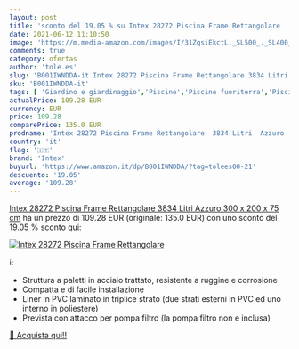 ```yaml
---
layout: post
title: 'sconto del 19.05 % su Intex 28272 Piscina Frame Rettangolare    '
date: 2021-06-12 11:10:50
image: 'https://m.media-amazon.com/images/I/31ZqsiEkctL._SL500_._SL400_.jpg'
comments: true
category: ofertas
author: 'tole.es'
slug: 'B001IWNDDA-it Intex 28272 Piscina Frame Rettangolare 3834 Litri Azzuro...'
sku: 'B001IWNDDA-it'
tags: [ 'Giardino e giardinaggio','Piscine','Piscine fuoriterra','Piscine, vasche idromassaggio e accessori','intex', ]
actualPrice: 109.28 EUR
currency: EUR
price: 109.28
comparePrice: 135.0 EUR
prodname: 'Intex 28272 Piscina Frame Rettangolare  3834 Litri  Azzuro  300 x 200 x 75 cm'
country: 'it'
flag: '🇮🇹'
brand: 'Intex'
buyurl: 'https://www.amazon.it/dp/B001IWNDDA/?tag=tolees00-21'
descuento: '19.05'
average: '109.28'
---
```


[Intex 28272 Piscina Frame Rettangolare  3834 Litri  Azzuro  300 x 200 x 75 cm](https://www.amazon.it/dp/B001IWNDDA/?tag=tolees00-21) ha un prezzo di 109.28 EUR (originale: 135.0 EUR) con uno sconto del 19.05 % sconto qui:

[![Intex 28272 Piscina Frame Rettangolare  ](https://m.media-amazon.com/images/I/31ZqsiEkctL._SL500_._SL400_.jpg)](https://www.amazon.it/dp/B001IWNDDA/?tag=tolees00-21)

ℹ️:

- Struttura a paletti in acciaio trattato, resistente a ruggine e corrosione
- Compatta e di facile installazione
- Liner in PVC laminato in triplice strato (due strati esterni in PVC ed uno interno in poliestere)
- Prevista con attacco per pompa filtro (la pompa filtro non e inclusa)

[🛒 Acquista qui!!](https://www.amazon.it/dp/B001IWNDDA/?tag=tolees00-21)
